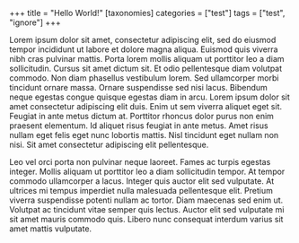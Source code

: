 +++
title = "Hello World!"
[taxonomies]
categories = ["test"]
tags = ["test", "ignore"]
+++

Lorem ipsum dolor sit amet, consectetur adipiscing elit, sed do eiusmod tempor incididunt ut labore et dolore magna aliqua. Euismod quis viverra nibh cras pulvinar mattis. Porta lorem mollis aliquam ut porttitor leo a diam sollicitudin. Cursus sit amet dictum sit. Et odio pellentesque diam volutpat commodo. Non diam phasellus vestibulum lorem. Sed ullamcorper morbi tincidunt ornare massa. Ornare suspendisse sed nisi lacus. Bibendum neque egestas congue quisque egestas diam in arcu. Lorem ipsum dolor sit amet consectetur adipiscing elit duis. Enim ut sem viverra aliquet eget sit. Feugiat in ante metus dictum at. Porttitor rhoncus dolor purus non enim praesent elementum. Id aliquet risus feugiat in ante metus. Amet risus nullam eget felis eget nunc lobortis mattis. Nisl tincidunt eget nullam non nisi. Sit amet consectetur adipiscing elit pellentesque.

Leo vel orci porta non pulvinar neque laoreet. Fames ac turpis egestas integer. Mollis aliquam ut porttitor leo a diam sollicitudin tempor. At tempor commodo ullamcorper a lacus. Integer quis auctor elit sed vulputate. At ultrices mi tempus imperdiet nulla malesuada pellentesque elit. Pretium viverra suspendisse potenti nullam ac tortor. Diam maecenas sed enim ut. Volutpat ac tincidunt vitae semper quis lectus. Auctor elit sed vulputate mi sit amet mauris commodo quis. Libero nunc consequat interdum varius sit amet mattis vulputate.
